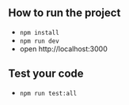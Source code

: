 ## How to run the project

- `npm install`
- `npm run dev`
- open http://localhost:3000

## Test your code

- `npm run test:all`
